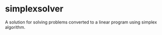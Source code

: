 # simplexsolver
A solution for solving problems converted to a linear program using simplex algorithm.
